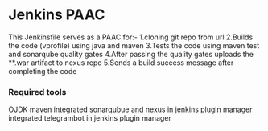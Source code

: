 # Jenkins PAAC

This Jenkinsfile serves as a PAAC for:-
1.cloning git repo from url 
2.Builds the code (vprofile) using java and maven
3.Tests the code using maven test and sonarqube quality gates
4.After passing the quality gates uploads the **.war artifact to nexus repo
5.Sends a build success message after completing the code

### Required  tools ###
OJDK 
maven
integrated sonarqubue and nexus in jenkins plugin manager
integrated telegrambot in jenkins plugin manager